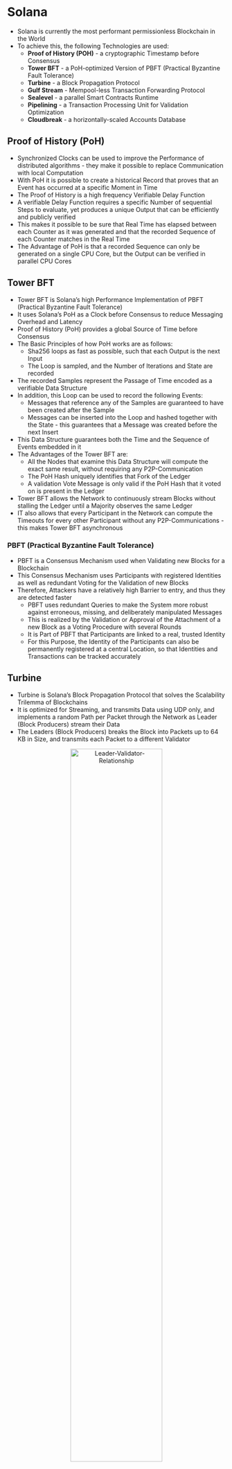 # Solana
* Solana is currently the most performant permissionless Blockchain in the World
* To achieve this, the following Technologies are used:
  * __Proof of History (POH)__ - a cryptographic Timestamp before Consensus
  * __Tower BFT__ - a PoH-optimized Version of PBFT (Practical Byzantine Fault Tolerance)
  * __Turbine__ - a Block Propagation Protocol
  * __Gulf Stream__ - Mempool-less Transaction Forwarding Protocol
  * __Sealevel__ - a parallel Smart Contracts Runtime
  * __Pipelining__ - a Transaction Processing Unit for Validation Optimization
  * __Cloudbreak__ - a horizontally-scaled Accounts Database

## Proof of History (PoH)
* Synchronized Clocks can be used to improve the Performance of distributed algorithms -  they make it possible to replace Communication with local Computation
* With PoH it is possible to create a historical Record that proves that an Event has occurred at a specific Moment in Time
* The Proof of History is a high frequency Verifiable Delay Function
* A verifiable Delay Function requires a specific Number of sequential Steps to evaluate, yet produces a unique Output that can be efficiently and publicly verified
* This makes it possible to be sure that Real Time has elapsed between each Counter as it was generated and that the recorded Sequence of each Counter matches in the Real Time
* The Advantage of PoH is that a recorded Sequence can only be generated on a single CPU Core, but the Output can be verified in parallel CPU Cores

## Tower BFT
* Tower BFT is Solana’s high Performance Implementation of PBFT (Practical Byzantine Fault Tolerance)
* It uses Solana’s PoH as a Clock before Consensus to reduce Messaging Overhead and Latency
* Proof of History (PoH) provides a global Source of Time before Consensus
* The Basic Principles of how PoH works are as follows:
  * Sha256 loops as fast as possible, such that each Output is the next Input
  * The Loop is sampled, and the Number of Iterations and State are recorded
* The recorded Samples represent the Passage of Time encoded as a verifiable Data Structure
* In addition, this Loop can be used to record the following Events:
  * Messages that reference any of the Samples are guaranteed to have been created after the Sample
  * Messages can be inserted into the Loop and hashed together with the State - this guarantees that a Message was created before the next Insert
* This Data Structure guarantees both the Time and the Sequence of Events embedded in it
* The Advantages of the Tower BFT are:
  * All the Nodes that examine this Data Structure will compute the exact same result, without requiring any P2P-Communication
  * The PoH Hash uniquely identifies that Fork of the Ledger
  * A validation Vote Message is only valid if the PoH Hash that it voted on is present in the Ledger
* Tower BFT allows the Network to continuously stream Blocks without stalling the Ledger until a Majority observes the same Ledger
* IT also allows that every Participant in the Network can compute the Timeouts for every other Participant without any P2P-Communications - this makes Tower BFT asynchronous

### PBFT (Practical Byzantine Fault Tolerance)
* PBFT is a Consensus Mechanism used when Validating new Blocks for a Blockchain
* This Consensus Mechanism uses Participants with registered Identities as well as redundant Voting for the Validation of new Blocks
* Therefore, Attackers have a relatively high Barrier to entry, and thus they are detected faster
  * PBFT uses redundant Queries to make the System more robust against erroneous, missing, and deliberately manipulated Messages
  * This is realized by the Validation or Approval of the Attachment of a new Block as a Voting Procedure with several Rounds
  * It is Part of PBFT that Participants are linked to a real, trusted Identity
  * For this Purpose, the Identity of the Participants can also be permanently registered at a central Location, so that Identities and Transactions can be tracked accurately

## Turbine
* Turbine is Solana’s Block Propagation Protocol that solves the Scalability Trilemma of Blockchains
* It is optimized for Streaming, and transmits Data using UDP only, and implements a random Path per Packet through the Network as Leader (Block Producers) stream their Data
* The Leaders (Block Producers) breaks the Block into Packets up to 64 KB in Size, and transmits each Packet to a different Validator

<p align="center">
  <img src="https://user-images.githubusercontent.com/29623199/145829570-fbbec465-ac42-4193-be7c-0964004c264d.png" alt="Leader-Validator-Relationship" width="65%"/>
</P>

* Each Validator retransmits the Packet to a Group of Peers (Neighborhood)

<p align="center">
  <img src="https://user-images.githubusercontent.com/29623199/145829869-3db01f3e-7f6f-4fb0-924f-23735f89e145.png" alt="Neighborhood-Relationship" width="75%"/>
</P>

* Each Neighborhood is responsible for Transmitting a Portion of its Data to each Neighborhood below it

<p align="center">
  <img src="https://user-images.githubusercontent.com/29623199/145830179-2293e3ac-1e08-442d-a338-35e9f77b3f9e.png" alt="Neighborhood-Transmitting" width="65%"/>
</P>

* Not all Validators are created equal - the most important Validators are those with the most Stake
* A Stake-weighted Selection Algorithm constructs the Tree such that the higher Staked Validators are at Neighborhoods closer to the Leader
* Each Validator independently computes the same Tree

## Gulf Stream
* Gulf Stream is Solana’s Mempool-less Transaction Forwarding Protocol
* It is a Mempool Management Solution for a high Performance adversarial Network
* It pushes Transaction Caching and Forwarding to the Edge of the Network:
  * Since every Validator knows the Order of upcoming Leaders, Clients and Validators forward Transactions to the expected Leader ahead of Time
  * This allows Validators to execute Transactions ahead of Time, reduce Confirmation Times, switch Leaders faster, and reduce the Memory Pressure on Validators from the unconfirmed Transaction Pool (Mempool)
* Once a Transaction is forwarded to any Validator, the Validator forwards it to one of the upcoming Leaders
* Clients can subscribe to Transaction Confirmations from Validators
* Clients know that a Block-Hash expires in a finite Period of Time, or the Transaction is confirmed by the Network
* This allows Clients to sign Transactions that are guaranteed to execute or fail
* The Advantages of Gulf Stream are:
  * Under load Validators can execute Transactions ahead of Time and drop any that fail
  * Leaders can prioritize processing Transactions based on Stake weight of the validator that forwarded the Transaction

### Mempool
* A Mempool is a Set of Transactions that have been submitted, but have not yet been processed by the Network
* The Size of the Mempool — which is measured as Number of unconfirmed Transactions — depends on Supply and Demand for Blockspace
* Mempools in Ethereum and Bitcoin are propagated between random Nodes in P2P Fashion using a Gossip Protocol
* Nodes in the Network periodically construct a Bloom Filter representing a local Mempool and request any Transactions that do not match that Filter from other nodes on the Network

## Sealevel
* Sealevel is Solana’s parallel Smart Contracts Runtime
* To consider is that the Ethereum Virtual Machine is single threaded - that means that one Smart Contract at a Time modifies the Blockchain State
* Sealevel is a Runtime that can process Tens of Thousands of Smart Contracts in parallel, using as many Cores as are available to the Validator
* The Reason Sealevel is able to process Transactions in parallel is that the Transactions describe all the States that a Transaction will read or write during its Execution
* This allows not only the concurrent Execution of non-overlapping Transactions, but also the concurrent Execution of Transactions that only read the same State

### Programs and Accounts
* Cloudbreak is Solana’s Accounts Database
* It is a Mapping of Public Keys to Accounts
* Accounts maintain Balances and Data, where data is a Vector of Bytes
* Accounts have an “owner” Field
* The Owner is the Public Key of the Program that governs the State Transitions for the Account
* Programs are Code and have no State - they rely on the Data Vector in the Accounts assigned to them for State Transitions
* Programs have the following Constraints:
  * Programs can only change the Data of Accounts they own
  * Programs can only debit Accounts they own
  * Any Program can credit any Account
  * Any Program can read any Account
* By Default, all Accounts start as owned by the System Program:
  * System Program is the only Program that can assign Account Ownership
  * System Program is the only Program that can allocate Zero-initialized Data
  * Assignment of Account Ownership can only occur once in the Lifetime of an Account
* A User-defined Program is loaded by the __Loader Program__
* The __Loader Program__ is able to mark the Data in the Accounts as executable
* The User performs the following Transactions to load a Custom Program:
  1) Create a new public Key
  2) Transfer Coins to the Key
  3) Tell System Program to allocate Memory
  4) Tell System Program to assign the Account to the Loader Program
  5) Upload the Bytecode into the Memory in Pieces
  6) Tell Loader Program to mark the Memory as executable
* The Loader Program verifies the Bytecode, and the Account to which the Bytecode is loaded into can be used as an executable Program
* Programs are Code, and within the Key-Value Store, there exists some Subset of Keys that only the Program has Write Access

### Transactions
* Transactions specify an Instruction Vector
* Each Instruction contains the Program, Program Instruction, and a List of Accounts the Transaction wants to read and write
* Each instruction tells the VM which Accounts it wants to read and write ahead of Time - this allows to optimizations to the VM:
  * Sort Millions of pending Transactions
  * Schedule all the non-overlapping Transactions in parallel

## Pipelining
* Pipelining is Solana’s Transaction Processing Unit (TPU) for Validation Optimization
* Pipelining is a Mechanism of processing a Stream of Input Data through a Sequence of Steps, with different Hardware responsible for each Step
* The TPU progresses through Data Fetching at the Kernel Level, Signature Verification at the GPU Level, Banking at the CPU Level, and Writing at the Kernel Space
* By the Time the TPU starts to send Blocks out to the Validators, it is already fetched in the next Set of Packets, verified their Signatures, and begun crediting Tokens

<p align="center">
  <img src="https://user-images.githubusercontent.com/29623199/145850212-907bc18b-affc-48f6-9d34-54c2b2c86dcb.png" alt="Transactional Processing Unit" width="75%"/>
</P>

## Cloudbreak
* Cloudbreak is Solana’s horizontally scaled State Architecture (Database)
* It leverages Memory-mapped Files - a Memory-mapped File is a File whose Bytes are mapped into the virtual Address Space of a Process
* IT uses sequential Operations instead of random Operations because sequential Operations are much faster
* To achieve the sequential Operations the Account’s Data Structure is break up as follows:
1) The Index of Accounts and Forks is stored in RAM
2) Accounts are stored in Memory-mapped Files up to 4 MB in Size
3) Each Memory Map only stores Accounts from a single proposed Fork
4) Maps are randomly distributed across as many SSDs as are available
5) Copy-on-write Semantics are used
6) Writes are appended to a random Memory map for the same Fork
7) The Index is updated after each write is completed
* Cloudbreak also performs a form of Garbage Collection - as Forks become finalized beyond Rollback and Accounts are updated, old invalid Accounts are Garbage-collected, and Memory is relinquished
* The Computing of the Merkle Root of the State Updates for any given Fork can be done with sequential Reads that are horizontally scaled across SSDs

<hr/>

## Solana CLI
* The Solana CLI allows to configure the Network well as doing an Airdrop of Tokens into to a Wallet

| Command                                                 | Description                                                                                    |
|---------------------------------------------------------|------------------------------------------------------------------------------------------------|
| solana config get                                       | Getting current Network Configuration                                                          |
| solana-keygen new -o ~\.config\solana\id.json           | Generating a new Keypair (in ~/.config/solana/id.json) and deriving Public Key (Wallet Address) |
| solana config set --url localhost                       | Setting Network to localhost (Wallet has to have the same Network as the local Environment)    |
| solana config set --url devnet                          | Setting Network to devnet (Wallet has to have the same Network as the local Environment)       |
| solana address                                          | Getting current Address (lcoal Wallet)                                                         |
| solana account <address>                                | Getting Details about an Account                                                               |
| solana-test-validator                                   | Starting the local Network (first, change to the Home Directory - cd ~/)                       |
| solana airdrop 42 <address>                             | Airdropping some SOL Tokens to given Address                                                   |
| solana balance <address>                                | Showing Balance of given Address                                                               |
| solana address -k target/deploy/solana_app-keypair.json | Getting dynamically generated Program ID                                                       |

<hr/>

## Anchor
* Anchor uses, and enables to write, an eDSL (embedded DSL) that abstracts away many of complex Low Level Operations from Solana and Rust
* IDLs (Interface Description Language) are used in JavaScript Tests and Front Ends to communicate with Solana Programs via RPC

## Anchor CLI
* The Solana CLI allows to configure the Network well as doing an Airdrop of Tokens into to a Wallet

| Command                             | Description                            |
|-------------------------------------|----------------------------------------|
| anchor init solana-app --javascript | Initialize an empty Anchor Project     |
| anchor build                        | Compile a Program                      |
| anchor test                         | Test a Program                         |
| anchor test --skip-local-validator  | Test a Program (if Testnet is running) |
| anchor deploy                       | Deploye a Program with Deploy Script   |

## Anchor Project Structure

| Folder      | Description                                               |
|-------------|-----------------------------------------------------------|
| app         | Front End Code                                            |
| programs    | Rust Code for the Solana Programs                         |
| test        | JavaScript Tests for Solana Programs                      |
| migrations  | Deploy Scripts for Solana Programs                        |
| target/idl/ | Created Artifacts in IDL (Interface Description Language) |

